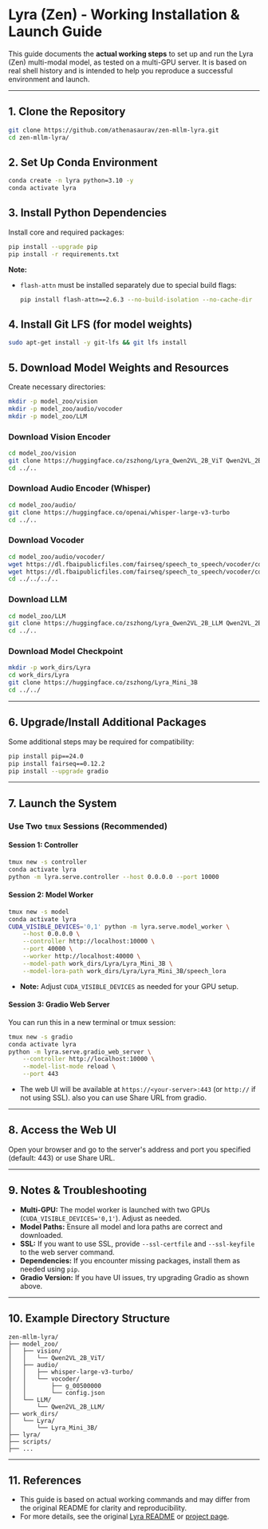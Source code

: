 # Lyra (Zen) - Working Installation & Launch Guide

This guide documents the **actual working steps** to set up and run the Lyra (Zen) multi-modal model, as tested on a multi-GPU server. It is based on real shell history and is intended to help you reproduce a successful environment and launch.

---

## 1. Clone the Repository
```bash
git clone https://github.com/athenasaurav/zen-mllm-lyra.git
cd zen-mllm-lyra/
```

## 2. Set Up Conda Environment
```bash
conda create -n lyra python=3.10 -y
conda activate lyra
```

## 3. Install Python Dependencies
Install core and required packages:
```bash
pip install --upgrade pip
pip install -r requirements.txt
```

**Note:**
- `flash-attn` must be installed separately due to special build flags:
    ```bash
    pip install flash-attn==2.6.3 --no-build-isolation --no-cache-dir
    ```

## 4. Install Git LFS (for model weights)
```bash
sudo apt-get install -y git-lfs && git lfs install
```

## 5. Download Model Weights and Resources
Create necessary directories:
```bash
mkdir -p model_zoo/vision
mkdir -p model_zoo/audio/vocoder
mkdir -p model_zoo/LLM
```

### Download Vision Encoder
```bash
cd model_zoo/vision
git clone https://huggingface.co/zszhong/Lyra_Qwen2VL_2B_ViT Qwen2VL_2B_ViT
cd ../..
```

### Download Audio Encoder (Whisper)
```bash
cd model_zoo/audio/
git clone https://huggingface.co/openai/whisper-large-v3-turbo
cd ../..
```

### Download Vocoder
```bash
cd model_zoo/audio/vocoder/
wget https://dl.fbaipublicfiles.com/fairseq/speech_to_speech/vocoder/code_hifigan/mhubert_vp_en_es_fr_it3_400k_layer11_km1000_lj/g_00500000
wget https://dl.fbaipublicfiles.com/fairseq/speech_to_speech/vocoder/code_hifigan/mhubert_vp_en_es_fr_it3_400k_layer11_km1000_lj/config.json
cd ../../../..
```

### Download LLM
```bash
cd model_zoo/LLM
git clone https://huggingface.co/zszhong/Lyra_Qwen2VL_2B_LLM Qwen2VL_2B_LLM
cd ../..
```

### Download Model Checkpoint
```bash
mkdir -p work_dirs/Lyra
cd work_dirs/Lyra
git clone https://huggingface.co/zszhong/Lyra_Mini_3B
cd ../../
```

---

## 6. Upgrade/Install Additional Packages
Some additional steps may be required for compatibility:
```bash
pip install pip==24.0
pip install fairseq==0.12.2
pip install --upgrade gradio
```

---

## 7. Launch the System

### Use Two `tmux` Sessions (Recommended)

#### **Session 1: Controller**
```bash
tmux new -s controller
conda activate lyra
python -m lyra.serve.controller --host 0.0.0.0 --port 10000
```

#### **Session 2: Model Worker**
```bash
tmux new -s model
conda activate lyra
CUDA_VISIBLE_DEVICES='0,1' python -m lyra.serve.model_worker \
    --host 0.0.0.0 \
    --controller http://localhost:10000 \
    --port 40000 \
    --worker http://localhost:40000 \
    --model-path work_dirs/Lyra/Lyra_Mini_3B \
    --model-lora-path work_dirs/Lyra/Lyra_Mini_3B/speech_lora
```
- **Note:** Adjust `CUDA_VISIBLE_DEVICES` as needed for your GPU setup.

#### **Session 3: Gradio Web Server**
You can run this in a new terminal or tmux session:
```bash
tmux new -s gradio
conda activate lyra
python -m lyra.serve.gradio_web_server \
    --controller http://localhost:10000 \
    --model-list-mode reload \
    --port 443
```
- The web UI will be available at `https://<your-server>:443` (or `http://` if not using SSL). also you can use Share URL from gradio.

---

## 8. Access the Web UI
Open your browser and go to the server's address and port you specified (default: 443) or use Share URL.

---

## 9. Notes & Troubleshooting
- **Multi-GPU:** The model worker is launched with two GPUs (`CUDA_VISIBLE_DEVICES='0,1'`). Adjust as needed.
- **Model Paths:** Ensure all model and lora paths are correct and downloaded.
- **SSL:** If you want to use SSL, provide `--ssl-certfile` and `--ssl-keyfile` to the web server command.
- **Dependencies:** If you encounter missing packages, install them as needed using `pip`.
- **Gradio Version:** If you have UI issues, try upgrading Gradio as shown above.

---

## 10. Example Directory Structure
```
zen-mllm-lyra/
├── model_zoo/
│   ├── vision/
│   │   └── Qwen2VL_2B_ViT/
│   ├── audio/
│   │   ├── whisper-large-v3-turbo/
│   │   └── vocoder/
│   │       ├── g_00500000
│   │       └── config.json
│   └── LLM/
│       └── Qwen2VL_2B_LLM/
├── work_dirs/
│   └── Lyra/
│       └── Lyra_Mini_3B/
├── lyra/
├── scripts/
├── ...
```

---

## 11. References
- This guide is based on actual working commands and may differ from the original README for clarity and reproducibility.
- For more details, see the original [Lyra README](README.md) or [project page](https://lyra-omni.github.io/). 